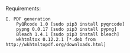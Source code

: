 Requirements:
    
    I. PDF generation 
        PyQRcode 1.0 [sudo pip3 install pyqrcode]
        pypng 0.0.17 [sudo pip3 install pypng]
        Bleach 1.4.1 [sudo pip3 install bleach]
        wkhtmltox 0.12.2.1 [*.deb from http://wkhtmltopdf.org/downloads.html]